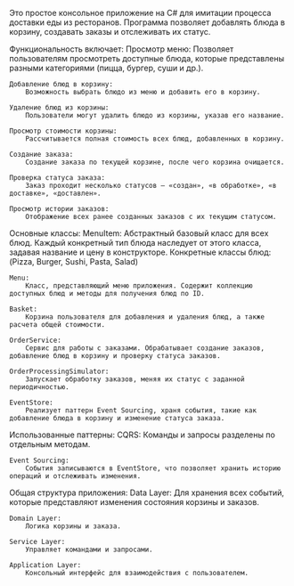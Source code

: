 Это простое консольное приложение на C# для имитации процесса доставки еды из ресторанов. Программа позволяет добавлять блюда в корзину, создавать заказы и отслеживать их статус.

Функциональность включает:
    Просмотр меню: 
        Позволяет пользователям просмотреть доступные блюда, которые представлены разными категориями (пицца, бургер, суши и др.).
    
    Добавление блюд в корзину:
        Возможность выбрать блюдо из меню и добавить его в корзину.
    
    Удаление блюд из корзины:
        Пользователи могут удалить блюдо из корзины, указав его название.
    
    Просмотр стоимости корзины:
        Рассчитывается полная стоимость всех блюд, добавленных в корзину.
    
    Создание заказа:
        Создание заказа по текущей корзине, после чего корзина очищается.
    
    Проверка статуса заказа:
        Заказ проходит несколько статусов — «создан», «в обработке», «в доставке», «доставлен».
    
    Просмотр истории заказов:
        Отображение всех ранее созданных заказов с их текущим статусом.

Основные классы:
    MenuItem:
        Абстрактный базовый класс для всех блюд. Каждый конкретный тип блюда наследует от этого класса, задавая название и цену в конструкторе.
        Конкретные классы блюд: (Pizza, Burger, Sushi, Pasta, Salad)

    Menu:
        Класс, представляющий меню приложения. Содержит коллекцию доступных блюд и методы для получения блюд по ID.

    Basket:
        Корзина пользователя для добавления и удаления блюд, а также расчета общей стоимости.

    OrderService:
        Сервис для работы с заказами. Обрабатывает создание заказов, добавление блюд в корзину и проверку статуса заказов.

    OrderProcessingSimulator:
        Запускает обработку заказов, меняя их статус с заданной периодичностью.

    EventStore:
        Реализует паттерн Event Sourcing, храня события, такие как добавление блюда в корзину и изменение статуса заказа.

Использованные паттерны:
    CQRS:
        Команды и запросы разделены по отдельным методам.
    
    Event Sourcing:
        События записываются в EventStore, что позволяет хранить историю операций и отслеживать изменения.

Общая структура приложения:
    Data Layer:
        Для хранения всех событий, которые представляют изменения состояния корзины и заказов.
    
    Domain Layer:
        Логика корзины и заказа.

    Service Layer:
        Управляет командами и запросами.

    Application Layer:
        Консольный интерфейс для взаимодействия с пользователем.

